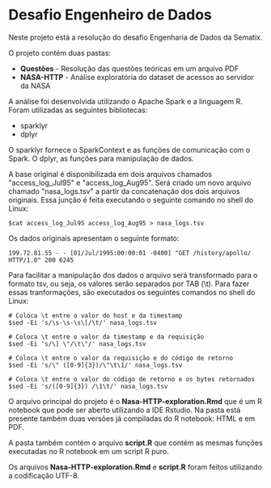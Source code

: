 # Desafio Engenheiro de Dados

Neste projeto está a resolução do desafio Engenharia de Dados da Sematix.

O projeto contém duas pastas:

 * **Questões** - Resolução das questões teóricas em um arquivo PDF
 * **NASA-HTTP** - Análise exploratória do dataset de acessos ao servidor da NASA
 
 A análise foi desenvolvida utilizando o Apache Spark e a linguagem R. Foram utilizadas as seguintes bibliotecas:
 
 * sparklyr
 * dplyr
 
 O sparklyr fornece o SparkContext e as funções de comunicação com o Spark. O dplyr, as funções para manipulação de dados.
 
 A base original é disponibilizada em dois arquivos chamados "access_log_Jul95" e "access_log_Aug95". Será criado um novo arquivo chamado "nasa_logs.tsv" a partir da concatenação dos dois arquivos originais. Essa junção é feita executando o seguinte comando no shell do Linux:

```
$cat access_log_Jul95 access_log_Aug95 > nasa_logs.tsv
```
Os dados originais apresentam o seguinte formato:
```
199.72.81.55 - - [01/Jul/1995:00:00:01 -0400] "GET /history/apollo/ HTTP/1.0" 200 6245
```
Para facilitar a manipulação dos dados o arquivo será transformado para o formato tsv, ou seja, os valores serão separados por TAB (\\t). Para fazer essas tranformações, são executados os seguintes comandos no shell do Linux:

```
# Coloca \t entre o valor do host e da timestamp
$sed -Ei 's/\s-\s-\s\[/\t/' nasa_logs.tsv

# Coloca \t entre o valor da timestamp e da requisição
$sed -Ei 's/\] \"/\t\"/' nasa_logs.tsv

# Coloca \t entre o valor da requisição e do código de retorno
$sed -Ei 's/\" ([0-9]{3})/\"\t\1/' nasa_logs.tsv 

# Coloca \t entre o valor do código de retorno e os bytes retornados
$sed -Ei 's/([0-9]{3}) /\1\t/' nasa_logs.tsv

``` 

 O arquivo principal do projeto é o **Nasa-HTTP-exploration.Rmd** que é um R notebook que pode ser aberto utilizando a IDE Rstudio. Na pasta está presente também duas versões já compiladas do R notebook: HTML e em PDF.
 
 A pasta também contém o arquivo **script.R** que contém as mesmas funções executadas no R notebook em um script R puro.
 
 Os arquivos **Nasa-HTTP-exploration.Rmd** e **script.R** foram feitos utilizando a codificação UTF-8.

